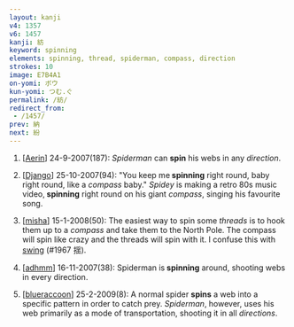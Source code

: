 ```yaml
---
layout: kanji
v4: 1357
v6: 1457
kanji: 紡
keyword: spinning
elements: spinning, thread, spiderman, compass, direction
strokes: 10
image: E7B4A1
on-yomi: ボウ
kun-yomi: つむ.ぐ
permalink: /紡/
redirect_from:
 - /1457/
prev: 納
next: 紛
---
```


1) [<a href="http://kanji.koohii.com/profile/Aerin">Aerin</a>] 24-9-2007(187): <em>Spiderman</em> can <strong>spin</strong> his webs in any <em>direction</em>.

2) [<a href="http://kanji.koohii.com/profile/Django">Django</a>] 25-10-2007(94): &quot;You keep me<strong> spinning</strong> right round, baby right round, like a <em>compass</em> baby.&quot; <em>Spidey</em> is making a retro 80s music video,<strong> spinning</strong> right round on his giant <em>compass</em>, singing his favourite song.

3) [<a href="http://kanji.koohii.com/profile/misha">misha</a>] 15-1-2008(50): The easiest way to spin some <em>threads</em> is to hook them up to a <em>compass</em> and take them to the North Pole. The compass will spin like crazy and the threads will spin with it. I confuse this with <a href="../v4/1967.html">swing</a> (#1967 揺).

4) [<a href="http://kanji.koohii.com/profile/adhmm">adhmm</a>] 16-11-2007(38): Spiderman is<strong> spinning</strong> around, shooting webs in every direction.

5) [<a href="http://kanji.koohii.com/profile/blueraccoon">blueraccoon</a>] 25-2-2009(8): A normal spider <strong>spins</strong> a web into a specific pattern in order to catch prey. <em>Spiderman</em>, however, uses his web primarily as a mode of transportation, shooting it in all <em>directions</em>.

